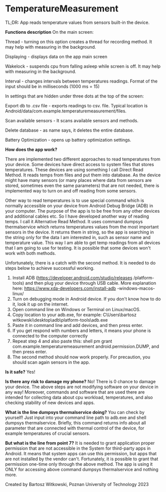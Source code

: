 # TemperatureMeasurement
TL;DR: App reads temperature values from sensors built-in the device.

**Functions description**
On the main screen:

Thread - turning on this option creates a thread for recording method. It may help with measuring in the background.

Displaying - displays data on the app main screen

Wakelock - suspends cpu from falling asleep while screen is off. It may help with measuring in the background.

Interval - changes intervals between temperatures readings. Format of the input should be in milliseconds (1000 ms = 15)

In settings that are hidden under three dots at the top of the screen:

Export db to .csv file - exports readings to csv. file. Typical location is Android/data/com.example.temperaturemeasurement/files.

Scan available sensors - It scans available sensors and methods.

Delete database - as name says, it deletes the entire database.

Battery Optimization - opens up battery optimization settings.

**How does the app work?**

There are implemented two different approaches to read temperatures from your device. Some devices have direct access to system files that stores temperatures. These devices are using something I call Direct Read Method. It reads temps from files and put them into database. As the device might have many sensors (or many places where data from sensors are stored, sometimes even the same parameters) that are not needed, there is implemented way to turn on and off reading from some sensors.

Other way to read temperatures is to use special command which is normally accessible on your device from Android Debug Bridge (ADB) in your computer. The purpose of the app is to be free from any other devices and additional cables etc. So I have developed another way of reading temps. I call it Alternative Read Method. It uses command dumpsys thermalservice which returns temperatures values from the most important sensors in the device. It returns them in string, so the app is searching in the string only for the data I am interested in, such as sensor name and temperature value. This way I am able to get temp readings from all devices that I am going to use for testing. It is possible that some devices won't work with both methods.

Unfortunately, there is a catch with the second method. It is needed to do steps below to achieve successful working.

1. Install ADB (https://developer.android.com/studio/releases /platform-tools) and then plug your device through USB cable.
More explanation here: https://www.xda-developers.com/install-adb
-windows-macos-linux/
2. Turn on debugging mode in Android device. If you don't know how to do it, look it up on the internet.
3. Open command line on Windows or Terminal on Linux/macOS.
4. Copy location to your adb.exe, for example:
C\Users\bartosz witkowski\desktop\adb\platform-tools\adb.exe
5. Paste it in command line and add devices, and then press enter.
6. If you get respond with numbers and letters, it means your phone is connected to the computer correctly
7. Repeat step 4 and also paste this:
shell pm grant com.example.temperaturemeasurement
android.permission.DUMP, and then press enter.
8. The second method should now work properly. For precaution, you should scan again sensors in the app.

**Is it safe?**
Yes!

**Is there any risk to damage my phone?**
No! There is 0 chance to damage your device. The above steps are not modifying software on your device in any way! Moreover, commands and software that are used there are intended for collecting data about cpu workload, temperatures, and also checking stability of new devices and apps.

**What is the line dumpsys thermalservice doing?**
You can check by yourself! Just input into your command line path to adb.exe and shell dumpsys thermalservice. Briefly, this command returns info about all parameter that are connected with thermal control of the device, for example temperatures of crucial sensors.

**But what is the line from point 7?**
It is needed to grant application proper permission that are not accessible in the System for third-party apps in Android. It means that system apps can use this permission, but apps that are not installed by the vendor can't. Fortunately, it is possible to grant that permission one-time only through the above method. The app is using it ONLY for accessing above command dumpsys thermalservice and nothing more.

Created by Bartosz Witkowski, Poznan University of Technology 2023
